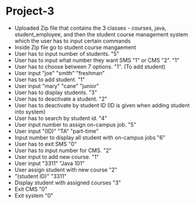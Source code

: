 # Project-3
-	Uploaded Zip file that contains the 3 classes - courses, java, student_employee, and then the student course management system which the user has to input certain commands
- Inside Zip file go to student course mangaement
-	User has to input number of students. "5"
-	User has to input what number they want SMS "1" or CMS "2". "1" 
-	User has to choose between 7 options. "1". (To add student)
-	User input "joe" "smith" "freshman"
-	User has to add student. "1"
-	User input "mary" "cane" "junior"
-	User has to display students. "3"
-	User has to deactivate a student. "2" 
-	User has to deactivate by student ID (ID is given when adding student into system)
-	User has to search by student id. "4"
-	User input number to assign on-campus job. "5"
-	User input "(ID)" "TA" "part-time"
-	Input number to display all student with on-campus jobs "6"
-	User has to exit SMS "0"
- User has to input number for CMS. "2"
- User input to add new course. "1"
- User input "3311" "Java 101" 
- User assign student with new course "2"
- "(student ID)" "3311"
- Display student with assigned courses "3"
- Exit CMS "0"
- Exit system "0"

